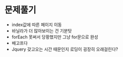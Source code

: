 # 문제풀기

- index값에 따른 페이지 이동
- 바닐라가 더 많아보이는 건 기분탓
- forEach 못써서 당황했지만 그냥 for문으로 완성
- 배고프다
- Jquery 갖고오는 시간 때문인지 로딩이 굉장히 오래걸린다?